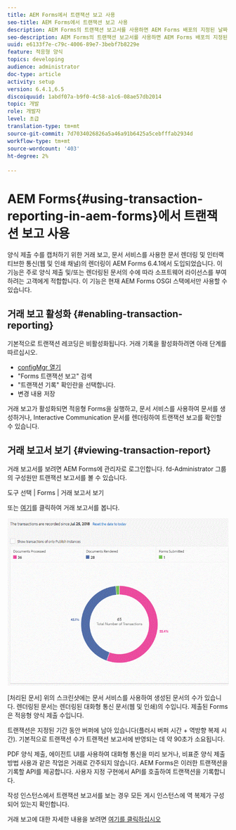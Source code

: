```yaml
---
title: AEM Forms에서 트랜잭션 보고 사용
seo-title: AEM Forms에서 트랜잭션 보고 사용
description: AEM Forms의 트랜잭션 보고서를 사용하면 AEM Forms 배포의 지정된 날짜 이후 발생한 모든 트랜잭션 수를 유지할 수 있습니다.
seo-description: AEM Forms의 트랜잭션 보고서를 사용하면 AEM Forms 배포의 지정된 날짜 이후 발생한 모든 트랜잭션 수를 유지할 수 있습니다.
uuid: e6133f7e-c79c-4006-89e7-3bebf7b8229e
feature: 적응형 양식
topics: developing
audience: administrator
doc-type: article
activity: setup
version: 6.4.1,6.5
discoiquuid: 1abdf07a-b9f0-4c58-a1c6-08ae57db2014
topic: 개발
role: 개발자
level: 초급
translation-type: tm+mt
source-git-commit: 7d7034026826a5a46a91b6425a5cebfffab2934d
workflow-type: tm+mt
source-wordcount: '403'
ht-degree: 2%

---
```



# AEM Forms{#using-transaction-reporting-in-aem-forms}에서 트랜잭션 보고 사용

양식 제출 수를 캡처하기 위한 거래 보고, 문서 서비스를 사용한 문서 렌더링 및 인터랙티브한 통신(웹 및 인쇄 채널)의 렌더링이 AEM Forms 6.4.1에서 도입되었습니다. 이 기능은 주로 양식 제출 및/또는 렌더링된 문서의 수에 따라 소프트웨어 라이선스를 부여하려는 고객에게 적합합니다. 이 기능은 현재 AEM Forms OSGI 스택에서만 사용할 수 있습니다.

## 거래 보고 활성화 {#enabling-transaction-reporting}

기본적으로 트랜잭션 레코딩은 비활성화됩니다. 거래 기록을 활성화하려면 아래 단계를 따르십시오.

* [configMgr 열기](http://localhost:4502/system/console/configMgr)
* &quot;Forms 트랜잭션 보고&quot; 검색
* &quot;트랜잭션 기록&quot; 확인란을 선택합니다.
* 변경 내용 저장

거래 보고가 활성화되면 적응형 Forms을 실행하고, 문서 서비스를 사용하여 문서를 생성하거나, Interactive Communication 문서를 렌더링하여 트랜잭션 보고를 확인할 수 있습니다.

## 거래 보고서 보기 {#viewing-transaction-report}

거래 보고서를 보려면 AEM Forms에 관리자로 로그인합니다. fd-Administrator 그룹의 구성원만 트랜잭션 보고서를 볼 수 있습니다.

도구 선택 | Forms | 거래 보고서 보기

또는 [여기](http://localhost:4502/mnt/overlay/fd/transaction/gui/content/report.html)를 클릭하여 거래 보고서를 봅니다.

![거래 보고](assets/transactionreporting.gif)

[처리된 문서] 위의 스크린샷에는 문서 서비스를 사용하여 생성된 문서의 수가 있습니다. 렌더링된 문서는 렌더링된 대화형 통신 문서(웹 및 인쇄)의 수입니다. 제출된 Forms은 적응형 양식 제출 수입니다.

트랜잭션은 지정된 기간 동안 버퍼에 남아 있습니다(플러시 버퍼 시간 + 역방향 복제 시간). 기본적으로 트랜잭션 수가 트랜잭션 보고서에 반영되는 데 약 90초가 소요됩니다.

PDF 양식 제출, 에이전트 UI를 사용하여 대화형 통신을 미리 보거나, 비표준 양식 제출 방법 사용과 같은 작업은 거래로 간주되지 않습니다. AEM Forms은 이러한 트랜잭션을 기록할 API를 제공합니다. 사용자 지정 구현에서 API를 호출하여 트랜잭션을 기록합니다.

작성 인스턴스에서 트랜잭션 보고서를 보는 경우 모든 게시 인스턴스에 역 복제가 구성되어 있는지 확인합니다.

거래 보고에 대한 자세한 내용을 보려면 [여기를 클릭하십시오](https://helpx.adobe.com/experience-manager/6-4/forms/using/transaction-reports-overview.html)

